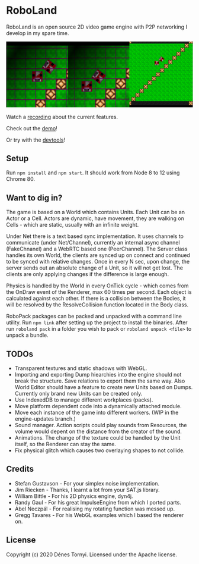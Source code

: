 # RoboLand

RoboLand is an open source 2D video game engine with P2P networking I develop in my spare time.

<img src="https://github.com/pinting/RoboLand/raw/master/screenshot.png" width="600" />

Watch a [recording](https://youtu.be/wgxkm6gv-LE) about the current features.

Check out the [demo](https://pinting.github.io/RoboLand/)!

Or try with the [devtools](https://pinting.github.io/RoboLand/#view=devtools)!

## Setup

Run `npm install` and `npm start`. It should work from Node 8 to 12 using Chrome 80.

## Want to dig in?

The game is based on a World which contains Units. Each Unit can be an Actor or a Cell. Actors are dynamic, have movement, they are walking on Cells - which are static, usually with an infinite weight.

Under Net there is a text based sync implementation. It uses channels to communicate (under Net/Channel), currently an internal async channel (FakeChnanel) and a WebRTC based one (PeerChannel). The Server class handles its own World, the clients are synced up on connect and continued to be synced with relative changes. Once in every N sec, upon change, the server sends out an absolute change of a Unit, so it will not get lost. The clients are only applying changes if the difference is large enough.

Physics is handled by the World in every OnTick cycle - which comes from the OnDraw event of the Renderer, max 60 times per second. Each object is calculated against each other. If there is a collision between the Bodies, it will be resolved by the ResolveCollision function located in the Body class.

RoboPack packages can be packed and unpacked with a command line utility. Run `npm link` after setting up the project to install the binaries. After run `roboland pack` in a folder you wish to pack or `roboland unpack <file>` to unpack a bundle.

## TODOs

- Transparent textures and static shadows with WebGL.
- Importing and exporting Dump hiearchies into the engine should not break the structure. Save relations to export them the same way. Also World Editor should have a feature to create new Units based on Dumps. Currently only brand new Units can be created only.
- Use IndexedDB to manage different workplaces (packs).
- Move platform dependent code into a dynamically attached module.
- Move each instance of the game into different workers. (WIP in the engine-updates branch.)
- Sound manager. Action scripts could play sounds from Resources, the volume would depent on the distance from the creator of the sound.
- Animations. The change of the texture could be handled by the Unit itself, so the Renderer can stay the same.
- Fix physical glitch which causes two overlaying shapes to not collide.

## Credits

- Stefan Gustavson - For your simplex noise implementation.
- Jim Riecken - Thanks, I learnt a lot from your SAT.js library.
- William Bittle - For his 2D physics engine, dyn4j.
- Randy Gaul - For his great ImpulseEngine from which I ported parts.
- Ábel Neczpál - For realising my rotating function was messed up.
- Gregg Tavares - For his WebGL examples which I based the renderer on.

## License

Copyright (c) 2020 Dénes Tornyi. Licensed under the Apache license.